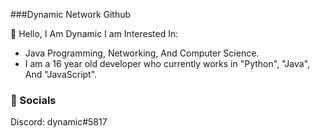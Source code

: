 ###Dynamic Network Github

👋 Hello, I Am Dynamic I am Interested In:
- Java Programming, Networking, And Computer Science.
- I am a 16 year old developer who currently works in "Python", "Java", And "JavaScript".

### 💬 Socials
Discord: dynamic#5817

<!---
DynamicNetwork/DynamicNetwork is a ✨ special ✨ repository because its `README.md` (this file) appears on your GitHub profile.
You can click the Preview link to take a look at your changes.
--->
